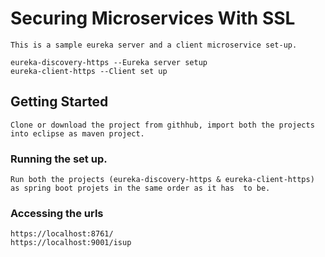 # Securing Microservices With SSL
	This is a sample eureka server and a client microservice set-up.

	eureka-discovery-https --Eureka server setup
	eureka-client-https --Client set up

## Getting Started
	Clone or download the project from githhub, import both the projects into eclipse as maven project.

### Running the set up.
	Run both the projects (eureka-discovery-https & eureka-client-https) as spring boot projets in the same order as it has  to be.
### Accessing the urls
	https://localhost:8761/
	https://localhost:9001/isup
